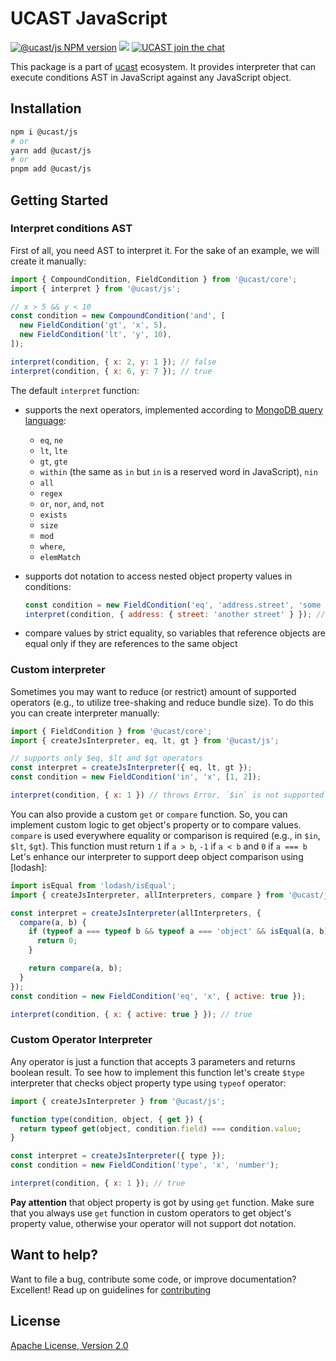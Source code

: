 # UCAST JavaScript

[![@ucast/js NPM version](https://badge.fury.io/js/%40ucast%2Fjs.svg)](https://badge.fury.io/js/%40ucast%2Fjs)
[![](https://img.shields.io/npm/dm/%40ucast%2Fjs.svg)](https://www.npmjs.com/package/%40ucast%2Fjs)
[![UCAST join the chat](https://badges.gitter.im/Join%20Chat.svg)](https://gitter.im/stalniy-ucast/community)

This package is a part of [ucast] ecosystem. It provides interpreter that can execute conditions AST in JavaScript against any JavaScript object.

[ucast]: https://github.com/stalniy/ucast

## Installation

```sh
npm i @ucast/js
# or
yarn add @ucast/js
# or
pnpm add @ucast/js
```

## Getting Started

### Interpret conditions AST

First of all, you need AST to interpret it. For the sake of an example, we will create it manually:

```js
import { CompoundCondition, FieldCondition } from '@ucast/core';
import { interpret } from '@ucast/js';

// x > 5 && y < 10
const condition = new CompoundCondition('and', [
  new FieldCondition('gt', 'x', 5),
  new FieldCondition('lt', 'y', 10),
]);

interpret(condition, { x: 2, y: 1 }); // false
interpret(condition, { x: 6, y: 7 }); // true
```

The default `interpret` function:

* supports the next operators, implemented according to [MongoDB query language](https://docs.mongodb.com/manual/reference/operator/query/):

  * `eq`, `ne`
  * `lt`, `lte`
  * `gt`, `gte`
  * `within` (the same as `in` but `in` is a reserved word in JavaScript), `nin`
  * `all`
  * `regex`
  * `or`, `nor`, `and`, `not`
  * `exists`
  * `size`
  * `mod`
  * `where`,
  * `elemMatch`

* supports dot notation to access nested object property values in conditions:

  ```js
  const condition = new FieldCondition('eq', 'address.street', 'some street');
  interpret(condition, { address: { street: 'another street' } }); // false
  ```

* compare values by strict equality, so variables that reference objects are equal only if they are references to the same object


### Custom interpreter

Sometimes you may want to reduce (or restrict) amount of supported operators (e.g., to utilize tree-shaking and reduce bundle size). To do this you can create interpreter manually:

```js
import { FieldCondition } from '@ucast/core';
import { createJsInterpreter, eq, lt, gt } from '@ucast/js';

// supports only $eq, $lt and $gt operators
const interpret = createJsInterpreter({ eq, lt, gt });
const condition = new FieldCondition('in', 'x', [1, 2]);

interpret(condition, { x: 1 }) // throws Error, `$in` is not supported
```

You can also provide a custom `get` or `compare` function. So, you can implement custom logic to get object's property or to compare values. `compare` is used everywhere equality or comparison is required (e.g., in `$in`, `$lt`, `$gt`). This function must return `1` if `a > b`, `-1` if `a < b` and `0` if `a === b`
Let's enhance our interpreter to support deep object comparison using [lodash]:

```js
import isEqual from 'lodash/isEqual';
import { createJsInterpreter, allInterpreters, compare } from '@ucast/js';

const interpret = createJsInterpreter(allInterpreters, {
  compare(a, b) {
    if (typeof a === typeof b && typeof a === 'object' && isEqual(a, b)) {
      return 0;
    }

    return compare(a, b);
  }
});
const condition = new FieldCondition('eq', 'x', { active: true });

interpret(condition, { x: { active: true } }); // true
```

### Custom Operator Interpreter

Any operator is just a function that accepts 3 parameters and returns boolean result. To see how to implement this function let's create `$type` interpreter that checks object property type using `typeof` operator:

```js
import { createJsInterpreter } from '@ucast/js';

function type(condition, object, { get }) {
  return typeof get(object, condition.field) === condition.value;
}

const interpret = createJsInterpreter({ type });
const condition = new FieldCondition('type', 'x', 'number');

interpret(condition, { x: 1 }); // true
```

**Pay attention** that object property is got by using `get` function. Make sure that you always use `get` function in custom operators to get object's property value, otherwise your operator will not support dot notation.

## Want to help?

Want to file a bug, contribute some code, or improve documentation? Excellent! Read up on guidelines for [contributing]

## License

[Apache License, Version 2.0](http://www.apache.org/licenses/LICENSE-2.0)

[contributing]: https://github.com/stalniy/ucast/blob/master/CONTRIBUTING.md
